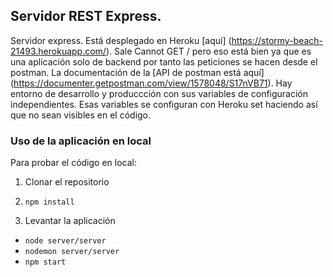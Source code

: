 ## Servidor REST Express.

Servidor express. Está desplegado en Heroku [aquí] (https://stormy-beach-21493.herokuapp.com/). Sale Cannot GET / pero eso está bien ya que es una aplicación solo de backend por tanto las peticiones se hacen desde el postman. La documentación de la [API de postman está aquí] (https://documenter.getpostman.com/view/1578048/S17nVB71). Hay entorno de desarrollo y produccción con sus variables de configuración independientes. Esas variables se configuran con Heroku set haciendo así que no sean visibles en el código.

### Uso de la aplicación en local

Para probar el código en local:

1. Clonar el repositorio

2.  ```npm install```

3. Levantar la aplicación
+ ```node server/server```
+ ```nodemon server/server```
+ ```npm start```
